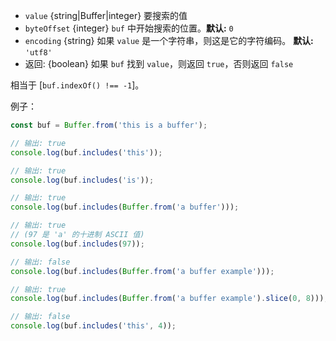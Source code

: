 <!-- YAML
added: v5.3.0
-->

* `value` {string|Buffer|integer} 要搜索的值
* `byteOffset` {integer} `buf` 中开始搜索的位置。**默认:** `0`
* `encoding` {string} 如果 `value` 是一个字符串，则这是它的字符编码。
  **默认:** `'utf8'`
* 返回: {boolean} 如果 `buf` 找到 `value`，则返回 `true`，否则返回 `false`

相当于 [`buf.indexOf() !== -1`]。

例子：

```js
const buf = Buffer.from('this is a buffer');

// 输出: true
console.log(buf.includes('this'));

// 输出: true
console.log(buf.includes('is'));

// 输出: true
console.log(buf.includes(Buffer.from('a buffer')));

// 输出: true
// (97 是 'a' 的十进制 ASCII 值)
console.log(buf.includes(97));

// 输出: false
console.log(buf.includes(Buffer.from('a buffer example')));

// 输出: true
console.log(buf.includes(Buffer.from('a buffer example').slice(0, 8)));

// 输出: false
console.log(buf.includes('this', 4));
```

